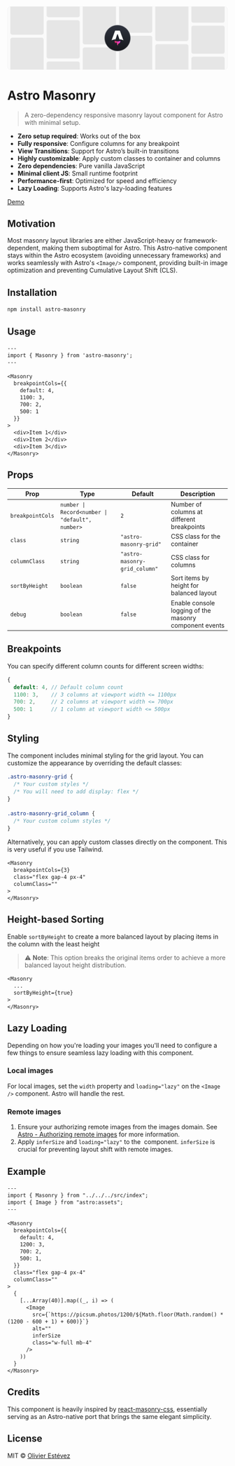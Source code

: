 <img src="./docs/banner-docs.png">

# Astro Masonry

> A zero-dependency responsive masonry layout component for Astro with minimal setup.

- **Zero setup required**: Works out of the box
- **Fully responsive**: Configure columns for any breakpoint
- **View Transitions**: Support for Astro’s built-in transitions
- **Highly customizable**: Apply custom classes to container and columns
- **Zero dependencies**: Pure vanilla JavaScript
- **Minimal client JS**: Small runtime footprint
- **Performance-first**: Optimized for speed and efficiency
- **Lazy Loading**: Supports Astro's lazy-loading features

[Demo](https://astro-masonry.vercel.app/)

## Motivation
Most masonry layout libraries are either JavaScript-heavy or framework-dependent, making them suboptimal for Astro. This Astro-native component stays within the Astro ecosystem (avoiding unnecessary frameworks) and works seamlessly with Astro's `<Image/>` component, providing built-in image optimization and preventing Cumulative Layout Shift (CLS).

## Installation

```bash
npm install astro-masonry
```

## Usage

```astro
---
import { Masonry } from 'astro-masonry';
---

<Masonry
  breakpointCols={{
    default: 4,
    1100: 3,
    700: 2,
    500: 1
  }}
>
  <div>Item 1</div>
  <div>Item 2</div>
  <div>Item 3</div>
</Masonry>
```

## Props

| Prop             | Type                                            | Default                       | Description                                            |
|------------------|-------------------------------------------------|-------------------------------|--------------------------------------------------------|
| `breakpointCols` | `number \| Record<number \| "default", number>` | `2`                           | Number of columns at different breakpoints             |
| `class`          | `string`                                        | `"astro-masonry-grid"`        | CSS class for the container                            |
| `columnClass`    | `string`                                        | `"astro-masonry-grid_column"` | CSS class for columns                                  |
| `sortByHeight`   | `boolean`                                       | `false`                       | Sort items by height for balanced layout               |
| `debug`          | `boolean`                                       | `false`                       | Enable console logging of the masonry component events |

## Breakpoints

You can specify different column counts for different screen widths:

```typescript
{
  default: 4, // Default column count
  1100: 3,    // 3 columns at viewport width <= 1100px
  700: 2,     // 2 columns at viewport width <= 700px
  500: 1      // 1 column at viewport width <= 500px
}
```

## Styling

The component includes minimal styling for the grid layout. You can customize the appearance by overriding the default classes:

```css
.astro-masonry-grid {
  /* Your custom styles */
  /* You will need to add display: flex */
}

.astro-masonry-grid_column {
  /* Your custom column styles */
}
```

Alternatively, you can apply custom classes directly on the component. This is very useful if you use Tailwind.

```astro
<Masonry
  breakpointCols={3}
  class="flex gap-4 px-4"
  columnClass=""
>
</Masonry>
```

## Height-based Sorting

Enable `sortByHeight` to create a more balanced layout by placing items in the column with the least height

> ⚠️ **Note**: This option breaks the original items order to achieve a more balanced layout height distribution.

```astro
<Masonry
  ...
  sortByHeight={true}
>
</Masonry>
```

## Lazy Loading

Depending on how you're loading your images you'll need to configure a few things to ensure seamless lazy loading with this component.

### Local images
For local images, set the `width` property and `loading="lazy"` on the `<Image />` component. Astro will handle the rest.


### Remote images

1. Ensure your authorizing remote images from the images domain. See [Astro - Authorizing remote images](https://docs.astro.build/en/guides/images/#authorizing-remote-images) for more information.
2. Apply `inferSize` and `loading="lazy"` to the <Image/> component. `inferSize` is crucial for preventing layout shift with remote images.

## Example

```astro
---
import { Masonry } from "../../../src/index";
import { Image } from "astro:assets";
---

<Masonry
  breakpointCols={{
    default: 4,
    1200: 3,
    700: 2,
    500: 1,
  }}
  class="flex gap-4 px-4"
  columnClass=""
>
  {
    [...Array(40)].map((_, i) => (
      <Image
        src={`https://picsum.photos/1200/${Math.floor(Math.random() * (1200 - 600 + 1) + 600)}`}
        alt=""
        inferSize
        class="w-full mb-4"
      />
    ))
  }
</Masonry>

```

## Credits
This component is heavily inspired by [react-masonry-css](https://github.com/paulcollett/react-masonry-css), essentially serving as an Astro-native port that brings the same elegant simplicity.

## License

MIT © [Olivier Estévez](https://github.com/OlivierEstevez)